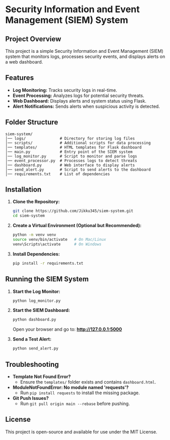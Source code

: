 # Security Information and Event Management (SIEM) System

## Project Overview
This project is a simple Security Information and Event Management (SIEM) system that monitors logs, processes security events, and displays alerts on a web dashboard.

## Features
- **Log Monitoring:** Tracks security logs in real-time.
- **Event Processing:** Analyzes logs for potential security threats.
- **Web Dashboard:** Displays alerts and system status using Flask.
- **Alert Notifications:** Sends alerts when suspicious activity is detected.

## Folder Structure
```
siem-system/
│── logs/               # Directory for storing log files
│── scripts/            # Additional scripts for data processing
│── templates/          # HTML templates for Flask dashboard
│── main.py             # Entry point of the SIEM system
│── log_monitor.py      # Script to monitor and parse logs
│── event_processor.py  # Processes logs to detect threats
│── dashboard.py        # Web interface to display alerts
│── send_alert.py       # Script to send alerts to the dashboard
│── requirements.txt    # List of dependencies
```

## Installation
1. **Clone the Repository:**
   ```sh
   git clone https://github.com/Jikku345/siem-system.git
   cd siem-system
   ```

2. **Create a Virtual Environment (Optional but Recommended):**
   ```sh
   python -m venv venv
   source venv/bin/activate   # On Mac/Linux
   venv\Scripts\activate      # On Windows
   ```

3. **Install Dependencies:**
   ```sh
   pip install -r requirements.txt
   ```

## Running the SIEM System
1. **Start the Log Monitor:**
   ```sh
   python log_monitor.py
   ```

2. **Start the SIEM Dashboard:**
   ```sh
   python dashboard.py
   ```
   Open your browser and go to: **http://127.0.0.1:5000**

3. **Send a Test Alert:**
   ```sh
   python send_alert.py
   ```

## Troubleshooting
- **Template Not Found Error?**
  - Ensure the `templates/` folder exists and contains `dashboard.html`.
- **ModuleNotFoundError: No module named 'requests'?**
  - Run `pip install requests` to install the missing package.
- **Git Push Issues?**
  - Run `git pull origin main --rebase` before pushing.

## License
This project is open-source and available for use under the MIT License.

